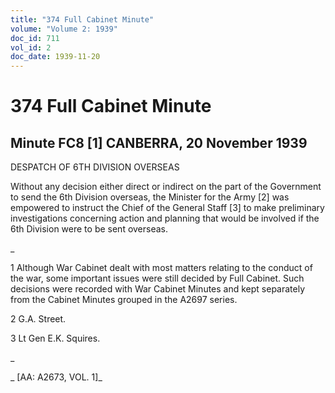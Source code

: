 ```yaml
---
title: "374 Full Cabinet Minute"
volume: "Volume 2: 1939"
doc_id: 711
vol_id: 2
doc_date: 1939-11-20
---
```


# 374 Full Cabinet Minute

## Minute FC8 [1] CANBERRA, 20 November 1939

DESPATCH OF 6TH DIVISION OVERSEAS

Without any decision either direct or indirect on the part of the Government to send the 6th Division overseas, the Minister for the Army [2] was empowered to instruct the Chief of the General Staff [3] to make preliminary investigations concerning action and planning that would be involved if the 6th Division were to be sent overseas.

_

1 Although War Cabinet dealt with most matters relating to the conduct of the war, some important issues were still decided by Full Cabinet. Such decisions were recorded with War Cabinet Minutes and kept separately from the Cabinet Minutes grouped in the A2697 series.

2 G.A. Street.

3 Lt Gen E.K. Squires.

_

_ [AA: A2673, VOL. 1]_

